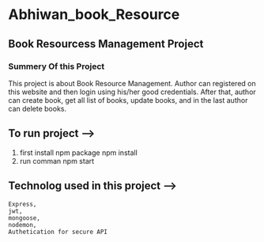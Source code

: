 # Abhiwan_book_Resource

## Book Resourcess Management Project

### Summery Of this Project
This project is about Book Resource Management. Author can registered on this website and then login using his/her good credentials. After that, author can create book, get all list of books, update books, and in the last author can delete books.

## To run project -->
1. first install npm package
    npm install
2. run comman
    npm start

## Technolog used in this project -->
    Express, 
    jwt,
    mongoose, 
    nodemon,
    Authetication for secure API
